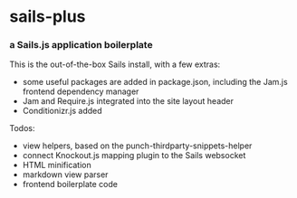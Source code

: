# sails-plus
### a Sails.js application boilerplate

This is the out-of-the-box Sails install, with a few extras:

- some useful packages are added in package.json, including the Jam.js frontend dependency manager
- Jam and Require.js integrated into the site layout header
- Conditionizr.js added

Todos:

- view helpers, based on the punch-thirdparty-snippets-helper
- connect Knockout.js mapping plugin to the Sails websocket
- HTML minification
- markdown view parser
- frontend boilerplate code

